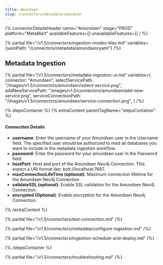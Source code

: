 ```yaml
---
title: Amundsen
slug: /connectors/metadata/amundsen
---
```


{% connectorDetailsHeader
name="Amundsen"
stage="PROD"
platform="MetaMart"
availableFeatures=[]
unavailableFeatures=[]
/ %}

{% partial file="/v1.5/connectors/ingestion-modes-tiles.md" variables={yamlPath: "/connectors/metadata/amundsen/yaml"} /%}

## Metadata Ingestion

{% partial 
  file="/v1.5/connectors/metadata-ingestion-ui.md" 
  variables={
    connector: "Amundsen", 
    selectServicePath: "/images/v1.5/connectors/amundsen/select-service.png",
    addNewServicePath: "/images/v1.5/connectors/amundsen/add-new-service.png",
    serviceConnectionPath: "/images/v1.5/connectors/amundsen/service-connection.png",
} 
/%}

{% stepsContainer %}
{% extraContent parentTagName="stepsContainer" %}

#### Connection Details

- **username**: Enter the username of your Amundsen user in the Username field. The specified user should be authorized to read all databases you want to include in the metadata ingestion workflow.
- **password**: Enter the password for your amundsen user in the Password field.
- **hostPort**: Host and port of the Amundsen Neo4j Connection. This expect a URI format like: bolt://localhost:7687.
- **maxConnectionLifeTime (optional)**: Maximum connection lifetime for the Amundsen Neo4j Connection 
- **validateSSL (optional)**: Enable SSL validation for the Amundsen Neo4j Connection. 
- **encrypted (Optional)**: Enable encryption for the Amundsen Neo4j Connection. 

{% /extraContent %}

{% partial file="/v1.5/connectors/test-connection.md" /%}

{% partial file="/v1.5/connectors/metadata/configure-ingestion.md" /%}

{% partial file="/v1.5/connectors/ingestion-schedule-and-deploy.md" /%}

{% /stepsContainer %}

{% partial file="/v1.5/connectors/troubleshooting.md" /%}
